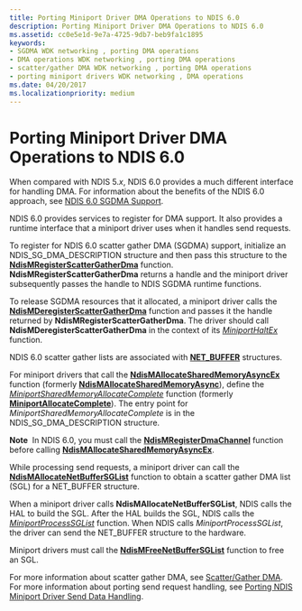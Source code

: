 ```yaml
---
title: Porting Miniport Driver DMA Operations to NDIS 6.0
description: Porting Miniport Driver DMA Operations to NDIS 6.0
ms.assetid: cc0e5e1d-9e7a-4725-9db7-beb9fa1c1895
keywords:
- SGDMA WDK networking , porting DMA operations
- DMA operations WDK networking , porting DMA operations
- scatter/gather DMA WDK networking , porting DMA operations
- porting miniport drivers WDK networking , DMA operations
ms.date: 04/20/2017
ms.localizationpriority: medium
---
```


# Porting Miniport Driver DMA Operations to NDIS 6.0





When compared with NDIS 5.*x*, NDIS 6.0 provides a much different interface for handling DMA. For information about the benefits of the NDIS 6.0 approach, see [NDIS 6.0 SGDMA Support](benefits-of-ndis-sgdma-support.md).

NDIS 6.0 provides services to register for DMA support. It also provides a runtime interface that a miniport driver uses when it handles send requests.

To register for NDIS 6.0 scatter gather DMA (SGDMA) support, initialize an NDIS\_SG\_DMA\_DESCRIPTION structure and then pass this structure to the [**NdisMRegisterScatterGatherDma**](https://msdn.microsoft.com/library/windows/hardware/ff563659) function. **NdisMRegisterScatterGatherDma** returns a handle and the miniport driver subsequently passes the handle to NDIS SGDMA runtime functions.

To release SGDMA resources that it allocated, a miniport driver calls the [**NdisMDeregisterScatterGatherDma**](https://msdn.microsoft.com/library/windows/hardware/ff563581) function and passes it the handle returned by **NdisMRegisterScatterGatherDma**. The driver should call **NdisMDeregisterScatterGatherDma** in the context of its [*MiniportHaltEx*](https://msdn.microsoft.com/library/windows/hardware/ff559388) function.

NDIS 6.0 scatter gather lists are associated with [**NET\_BUFFER**](https://msdn.microsoft.com/library/windows/hardware/ff568376) structures.

For miniport drivers that call the [**NdisMAllocateSharedMemoryAsyncEx**](https://msdn.microsoft.com/library/windows/hardware/ff562784) function (formerly [**NdisMAllocateSharedMemoryAsync**](https://msdn.microsoft.com/library/windows/hardware/ff552304)), define the [*MiniportSharedMemoryAllocateComplete*](https://msdn.microsoft.com/library/windows/hardware/ff559446) function (formerly [**MiniportAllocateComplete**](https://msdn.microsoft.com/library/windows/hardware/ff549352)). The entry point for *MiniportSharedMemoryAllocateComplete* is in the NDIS\_SG\_DMA\_DESCRIPTION structure.

**Note**  In NDIS 6.0, you must call the [**NdisMRegisterDmaChannel**](https://msdn.microsoft.com/library/windows/hardware/ff563646) function before calling [**NdisMAllocateSharedMemoryAsyncEx**](https://msdn.microsoft.com/library/windows/hardware/ff562784).

 

While processing send requests, a miniport driver can call the [**NdisMAllocateNetBufferSGList**](https://msdn.microsoft.com/library/windows/hardware/ff562776) function to obtain a scatter gather DMA list (SGL) for a NET\_BUFFER structure.

When a miniport driver calls **NdisMAllocateNetBufferSGList**, NDIS calls the HAL to build the SGL. After the HAL builds the SGL, NDIS calls the [*MiniportProcessSGList*](https://msdn.microsoft.com/library/windows/hardware/ff559420) function. When NDIS calls *MiniportProcessSGList*, the driver can send the NET\_BUFFER structure to the hardware.

Miniport drivers must call the [**NdisMFreeNetBufferSGList**](https://msdn.microsoft.com/library/windows/hardware/ff563586) function to free an SGL.

For more information about scatter gather DMA, see [Scatter/Gather DMA](https://msdn.microsoft.com/library/windows/hardware/ff570739). For more information about porting send request handling, see [Porting NDIS Miniport Driver Send Data Handling](porting-ndis-miniport-driver-send-data-handling.md).

 

 





